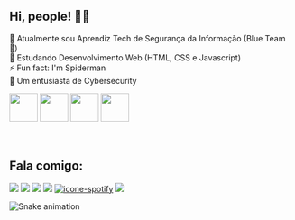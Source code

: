 ## Hi, people! 🖖🤓

🔭 Atualmente sou Aprendiz Tech de Segurança da Informação (Blue Team 🔵)<br>
🌱 Estudando Desenvolvimento Web (HTML, CSS e Javascript)<br>
⚡ Fun fact: I'm Spiderman<br>
🔐 Um entusiasta de Cybersecurity

<div>
    <img src="https://cdn.jsdelivr.net/gh/devicons/devicon/icons/css3/css3-plain-wordmark.svg" width="50px">
    <img src="https://cdn.jsdelivr.net/gh/devicons/devicon/icons/html5/html5-plain-wordmark.svg" width="50px">
    <img src="https://cdn.jsdelivr.net/gh/devicons/devicon/icons/javascript/javascript-plain.svg" width="50px">
    <img src="https://cdn.jsdelivr.net/gh/devicons/devicon/icons/python/python-original.svg" width="50px">
          

  </div>
  
  <br>
  
<!--<div align="left">
  <a href="https://github.com/raphaelknnd">
  <img height="180em" src="https://github-readme-stats.vercel.app/api?username=raphaelknnd&show_icons=true&theme=dark&include_all_commits=true&count_private=true"/>
  <img height="180em" src="https://github-readme-stats.vercel.app/api/top-langs/?username=raphaelknnd&layout=compact&langs_count=7&theme=dracula"/>
</div>-->
  
  <br>
  
  ## Fala comigo:
  
 <div>
  <a href="mailto:raphakennedy.dev@gmail.com"><img src="https://img.shields.io/badge/Gmail-D14836?style=for-the-badge&logo=gmail&logoColor=white" target="_blank"></a>
  <a href="https://www.linkedin.com/in/raphael-kennedy" target="_blank"><img src="https://img.shields.io/badge/-LinkedIn-%230077B5?style=for-the-badge&logo=linkedin&logoColor=white" target="_blank"></a>
  <a href="https://instagram.com/kn_rapha" target="_blank"><img src="https://img.shields.io/badge/-Instagram-%23E4405F?style=for-the-badge&logo=instagram&logoColor=white" target="_blank"></a>
 	<a href="https://t.me/Raphakennedy" target="_blank"><img src="https://img.shields.io/badge/Telegram-2CA5E0?style=for-the-badge&logo=telegram&logoColor=white" target="_blank"></a>
 <a href="https://open.spotify.com/user/jsfre5chtqm84xbeuukcjr9nh" target="_blank"><img src="https://img.shields.io/badge/Spotify-1ED760?&style=for-the-badge&logo=spotify&logoColor=white" alt="icone-spotify"></a>
 <a href="https://twitter.com/kn_rapha" target="_blank"><img src="https://img.shields.io/badge/Twitter-1DA1F2?style=for-the-badge&logo=twitter&logoColor=white" target="_blank"></a>
   
   ![Snake animation](https://github.com/raphaelknnd/raphaelknnd/blob/output/github-contribution-grid-snake.svg) 
 </div>
  
  
<!--
**raphaelknnd/raphaelknnd** is a ✨ _special_ ✨ repository because its `README.md` (this file) appears on your GitHub profile.

Here are some ideas to get you started:

-->
